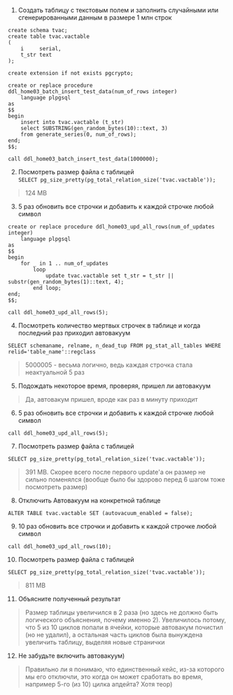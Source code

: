  1. Создать таблицу с текстовым полем и заполнить случайными или сгенерированными
   данным в размере 1 млн строк  
```postgresql
create schema tvac;
create table tvac.vactable
(
    i     serial,
    t_str text
);

create extension if not exists pgcrypto;

create or replace procedure ddl_home03_batch_insert_test_data(num_of_rows integer)
    language plpgsql
as
$$
begin
    insert into tvac.vactable (t_str)
    select SUBSTRING(gen_random_bytes(10)::text, 3)
    from generate_series(0, num_of_rows);
end;
$$;

call ddl_home03_batch_insert_test_data(1000000);
```

2. Посмотреть размер файла с таблицей  
`SELECT pg_size_pretty(pg_total_relation_size('tvac.vactable'));`
> 124 MB

3. 5 раз обновить все строчки и добавить к каждой строчке любой символ
```postgresql
create or replace procedure ddl_home03_upd_all_rows(num_of_updates integer)
    language plpgsql
as
$$
begin
    for _ in 1 .. num_of_updates
        loop
            update tvac.vactable set t_str = t_str || substr(gen_random_bytes(1)::text, 4);
        end loop;
end;
$$;

call ddl_home03_upd_all_rows(5);
```

4. Посмотреть количество мертвых строчек в таблице и когда последний раз приходил
   автовакуум  
```postgresql
SELECT schemaname, relname, n_dead_tup FROM pg_stat_all_tables WHERE relid='table_name'::regclass
```
> 5000005 - весьма логично, ведь каждая строчка стала неактуальной 5 раз 

5. Подождать некоторое время, проверяя, пришел ли автовакуум
> Да, автовакум пришел, вроде как раз в минуту приходит

6. 5 раз обновить все строчки и добавить к каждой строчке любой символ  
```postgresql
call ddl_home03_upd_all_rows(5);
```

7. Посмотреть размер файла с таблицей  
```postgresql
SELECT pg_size_pretty(pg_total_relation_size('tvac.vactable'));
```
> 391 MB. Скорее всего после первого update'а он размер не сильно поменялся (вообще было бы здорово перед 6 шагом тоже посмотреть размер)

8. Отключить Автовакуум на конкретной таблице
```postgresql
ALTER TABLE tvac.vactable SET (autovacuum_enabled = false);
```

9. 10 раз обновить все строчки и добавить к каждой строчке любой символ
```postgresql
call ddl_home03_upd_all_rows(10);
```

10. Посмотреть размер файла с таблицей
```postgresql
SELECT pg_size_pretty(pg_total_relation_size('tvac.vactable'));
```
> 811 MB

11. Объясните полученный результат  
> Размер таблицы увеличился в 2 раза (но здесь не должно быть логического объяснения, почему именно 2). Увеличилось потому, что 5 из 10 циклов попали в ячейки, которые автовакум почистил (но не удалил), а остальная часть циклов была вынуждена увеличить таблицу, выделяя новые странички

12. Не забудьте включить автовакуум)
> Правильно ли я понимаю, что единственный кейс, из-за которого мы его отключли, это когда он может сработать во время, например 5-го (из 10) цилка апдейта?
> Хотя теор)